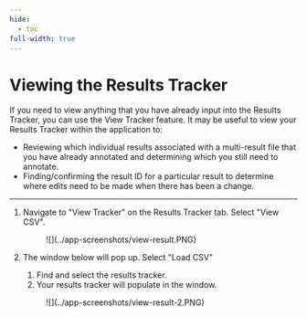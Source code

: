 ```yaml
---
hide:
  - toc
full-width: true
---
```


# Viewing the Results Tracker

If you need to view anything that you have already input into the Results Tracker, you can use the View Tracker feature. It may be useful to view your Results Tracker within the application to:

* Reviewing which individual results associated with a multi-result file that you have already annotated and determining which you still need to annotate.
* Finding/confirming the result ID for a particular result to determine where edits need to be made when there has been a change.

***

1. Navigate to "View Tracker" on the Results Tracker tab. Select "View CSV".

    <figure markdown>
        ![](../app-screenshots/view-result.PNG)
        <figcaption></figcaption>
    </figure>
    
2. The window below will pop up. Select "Load CSV"

    1. Find and select the results tracker.
    2. Your results tracker will populate in the window.

    <figure markdown>
      ![](../app-screenshots/view-result-2.PNG)
      <figcaption></figcaption>
    </figure>
